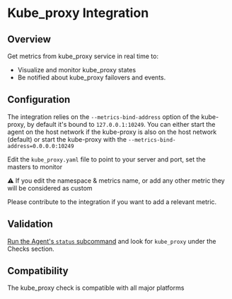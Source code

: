 # Kube_proxy Integration

## Overview

Get metrics from kube_proxy service in real time to:

* Visualize and monitor kube_proxy states
* Be notified about kube_proxy failovers and events.

## Configuration

The integration relies on the `--metrics-bind-address` option of the kube-proxy, by default it's bound to `127.0.0.1:10249`.
You can either start the agent on the host network if the kube-proxy is also on the host network (default) or start the kube-proxy with the `--metrics-bind-address=0.0.0.0:10249`

Edit the `kube_proxy.yaml` file to point to your server and port, set the masters to monitor

⚠️ If you edit the namespace & metrics name, or add any other metric they will be considered as custom

Please contribute to the integration if you want to add a relevant metric.

## Validation

[Run the Agent's `status` subcommand](https://docs.datadoghq.com/agent/faq/agent-status-and-information/) and look for `kube_proxy` under the Checks section.

## Compatibility

The kube_proxy check is compatible with all major platforms
